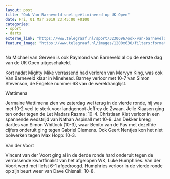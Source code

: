 ```yaml
---
layout: post
title: "Ook Van Barneveld snel geëlimineerd op UK Open"
date: Fri, 01 Mar 2019 23:45:00 +0100
categories: 
- sport 
- darts 
externe_link: "https://www.telegraaf.nl/sport/3230696/ook-van-barneveld-snel-geelimineerd-op-uk-open"
feature_image: "https://www.telegraaf.nl/images/1200x630/filters:format(jpeg):quality(80)/cdn-kiosk-api.telegraaf.nl/c82f2c28-3c73-11e9-85c6-ff84f5ae1891.jpg"
---
```


<p class="intro">Na Michael van Gerwen is ook Raymond van Barneveld al op de eerste dag van de UK Open uitgeschakeld.</p> <p>Kort nadat Mighty Mike verrassend had verloren van Mervyn King, was ook Van Barneveld klaar in Minehead. Barney verloor met 10-7 van Simon Stevenson, de Engelse nummer 68 van de wereldranglijst.</p><p>Wattimena</p><p>Jermaine Wattimena zien we zaterdag wel terug in de vierde ronde, hij was met 10-2 veel te sterk voor landgenoot Jeffrey de Zwaan. Jelle Klaasen ging ten onder tegen de Let Madars Razma: 10-4. Christiaan Kist verloor in een spannende wedstrijd van Nathan Aspinall met 10-9. Jan Dekker kreeg dartles van Simon Whitlock (10-3), waar Benito van de Pas met dezelfde cijfers onderuit ging tegen Gabriel Clemens. Ook Geert Nentjes kon het niet bolwerken tegen Max Hopp: 10-3.</p><p>Van der Voort</p><p>Vincent van der Voort ging al in de derde ronde hard onderuit tegen de verrassende kwartfinalist van het afgelopen WK, Luke Humphries. Van der Voort werd met liefst 6-1 afgedroogd. Humphries verloor in de vierde ronde op zijn beurt weer van Dave Chisnall: 10-8.</p>
